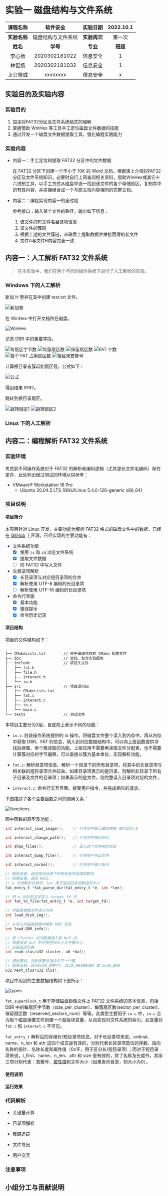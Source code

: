 # 实验一 磁盘结构与文件系统

|   课程名称   |  软件安全  |   实验日期   | 2022.10.1 |
| :----------: | :------------------: | :----------: | :-------: |
| **实验名称** | 磁盘结构与文件系统 | **实验周次** | 第一次 |
|   **姓名**   |       **学号**       |   **专业**   | **班级**  |
|    李心杨    |    2020302181022     |   信息安全   |     1     |
|    林锟扬    |    2020302181032     |   信息安全   |     1     |
|  上官景威    |    xxxxxxxx     |   信息安全   |     x     |

## 实验目的及实验内容

### 实验目的

1. 加深对FAT32分区及文件系统格式的理解
2. 掌握借助 WinHex 等工具手工定位磁盘文件数据的技能
3. 通过开发一个磁盘文件数据提取工具，强化编程实践能力

### 实验内容

- 内容一：手工定位和提取 FAT32 分区中的文件数据
  
  在 FAT32 分区下创建一个不小于 10K 的 Word 文档，根据课上介绍的FAT32分区及文件系统知识，必要时自行上网查阅相关资料，借助WinHex或其它十六进制工具，以手工方式从磁盘中逐一找到该文件的各个存储扇区，复制其中的有效内容，并拼接组合成一个与原文档内容相同的完整文档。

- 内容二：编程实现内容一的全过程
  
  参考接口：输入某个文件的路径，输出如下信息：
  
  1. 该文件的短文件名目录项信息
  2. 该文件的簇链
  3. 根据上述的文件簇链，从磁盘上提取数据并拼接而得的新文件
  4. 文件A与文件B内容完全一致

## 内容一：人工解析 FAT32 文件系统

> 在本实验中，我们在两个不同的操作系统下进行了人工解析的实验。

### Windows 下的人工解析

新加 H 卷并在其中创建 test.txt 文件。

![新加卷](asset/winhex/create_txt.png)

在 WinHex 中打开文档所在磁盘。

![WinHex](asset/winhex/winhex1.png)

记录 DBR 中的重要字段。

![每扇区字节数](asset/winhex/winhex2.png)
![每簇扇区数](asset/winhex/winhex3.png)
![保留扇区数](asset/winhex/winhex4.png)
![FAT 个数](asset/winhex/winhex5.png)
![每个 FAT 占用扇区数](asset/winhex/winhex6.png)
![根目录首簇号](asset/winhex/winhex7.png)

计算根目录首簇起始扇区号，公式如下：

![公式](asset/winhex/calc.png)

得到结果 8192。

跳转到根目录扇区。

![跳转扇区1](asset/winhex/winhex8.png)
![跳转扇区2](asset/winhex/winhex9.png)



### Linux 下的人工解析

## 内容二：编程解析 FAT32 文件系统

### 实验环境

考虑到不同操作系统对于 FAT32 的解析和编码逻辑（尤其是长文件名编码）存在差异，此处列出经过测试的环境以供参考：

- VMware® Workstation 16 Pro
  - Ubuntu 20.04.5 LTS (GNU/Linux 5.4.0-126-generic x86_64)

### 项目说明

#### 项目简介

本项目针对 Linux 开发，主要功能为解析 FAT32 格式的磁盘文件中的数据，已经在 [GitHub](https://www.github.com/Qing-LKY/FAT32-Reader) 上开源。已经实现的主要功能有：

- 文件系统功能
  - [x] 使用 `ls` 和 `cd` 浏览文件系统
  - [x] 提取文件数据
  - [ ] 向 FAT32 中写入文件
- 长目录项解析
  - [x] 长目录项与对应短目录项的合并
  - [x] 解析使用 UTF-8 编码的长目录项
  - [ ] 解析使用 UTF-16 编码的长目录项
- 命令行界面
  - [x] 基本功能
  - [x] 错误提示
  - [x] 命令历史记录

#### 项目结构

项目的文件结构如下：

```bash
.
├── CMakeLists.txt        // 用于编译项目的 CMake 配置文件
├── doc                   // 文档，包含实验报告
├── include               // 项目头文件
│   ├── fat.h
│   ├── file.h
│   ├── interact.h
│   └── io.h
├── src                   // 项目源代码
│   ├── CMakeLists.txt
│   ├── fat.c
│   ├── interact.c
│   ├── io.c
│   └── main.c
└── tests                 // 测试文件
```

本项目主要分为3层，自底向上表示不同的功能：

- `io.c`: 封装操作系统提供的 io 操作。将磁盘文件整个读入到内存中，再从内存中获取 DBR、FAT 的信息，填入到对应数据结构中。可以向上层函数提供寻找后继簇、单个簇读取的功能。上层应用不需要再读取文件分配表，也不需要计算簇对应的字节偏移，可以直接以簇为基本单位，实现解析功能。

- `fat.c`: 解析目录项信息。解析一个目录下的所有目录项，将其中的长目录项与相关联的短目录项合并起来。如果目录项表示的是目录，则解析此目录下所有子目录及文件的目录项；如果表示的是文件，则完整读入目录项对应的文件，

- `interact.c`: 命令行交互界面。接受用户指令，并完成相应的请求。

下图描述了各个主要函数之间的调用关系：

![functions](asset/functions.png)

图中函数的原型及功能：

```c
int interact_load_image();    // 引导用户载入磁盘映像 成功返回 0

int interact_change_path();   // 引导用户移动地址

int show_files();             // 显示这个文件夹的信息

int interact_dump_file();     // 引导用户导出文件

int interact_normal();        // 引导用户输入指令

// 解析目录，返回由该目录下所有目录项组成的数组
// 如果出错，返回 NULL
// e 为待解析目录项，len 用于返回目录项数组的大小
fat_entry_t *fat_parse_dir(fat_entry_t *e, int *len);

// 把 e 对应的文件写入 target_fd 中
int fat_to_file(fat_entry_t *e, int target_fd);

// 将磁盘镜像文件读入内存
int load_disk_img();

// 从读入的磁盘镜像中解析 DBR 信息
int load_DBR_info();

// 将 cluster 中的数据读入到 buf 中，
// 需要保证 buf 的可用空间大小大于簇大小
// 出错返回负数
int read_clus(u32 cluster, u8 *buf);

// 接收簇号，找到该簇号指向的下一个簇
// 如果出错，返回CLUS_EMPTY, CLUS_RESERVED 或 CLUS_BAD
u32 next_clus(u32 clus);
```

项目中用到的主要数据结构如下图所示：

![types](asset/types.png)

`fat_superblock_t` 用于存储磁盘镜像文件上 FAT32 文件系统的基本信息，包括 DBR 中的每扇区字节数（size_per_cluster）、每簇扇区数(sector_per_cluster)、保留扇区数（reserved_sectors_num）等等。此类型主要用于 `io.c` 中，`io.c` 会为每个磁盘镜像文件创建一个超级块变量，从而实现对文件系统的索引，此变量对 `fat.c` 和 `interact.c` 不可见。

`fat_entry_t` 解析后的存储长/短目录项信息。对于长目录项来说，ordinal、name、n_len 和 attr 这四个成员是有效的，分别代表长目录项首位的序数、指向名称的指针、名称长度和属性值（0x1F，用于区分长/短目录项）；而对于短目录项来说，i_first、name、n_len、attr 和 size 是有效的，除了名称及长度外，其余三项分别代表：首簇号、[属性值](https://en.wikipedia.org/wiki/Design_of_the_FAT_file_system#DIR_OFS_0Bh)和文件大小（如果表示目录，则大小为0）。

#### 使用说明

#### 运行效果

### 代码解析

- 关键量计算

- 目录项解析

- 簇链追踪

- 文件导出

- 用户交互

### 注意事项

## 小组分工与贡献说明

